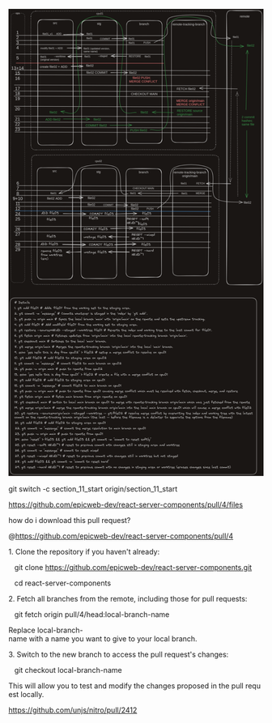 ![](./media/gitops.png)

git switch -c section_11_start origin/section_11_start


https://github.com/epicweb-dev/react-server-components/pull/4/files

how do i download this pull request?  
  
@https://github.com/epicweb-dev/react-server-components/pull/4
  
1. Clone the repository if you haven't already:

   git clone https://github.com/epicweb-dev/react-server-components.git

   cd react-server-components

2. Fetch all branches from the remote, including those for pull requests:

   git fetch origin pull/4/head:local-branch-name

Replace local-branch-name with a name you want to give to your local branch.

3. Switch to the new branch to access the pull request's changes:

   git checkout local-branch-name

This will allow you to test and modify the changes proposed in the pull request locally.


https://github.com/unjs/nitro/pull/2412